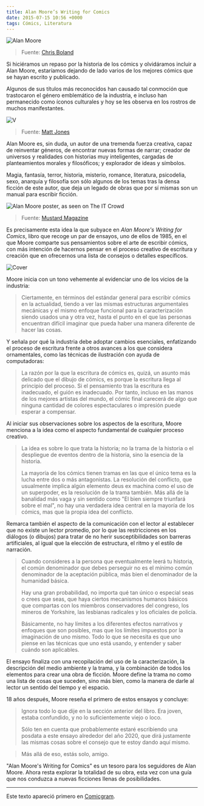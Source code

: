 ```yaml
---
title: Alan Moore’s Writing for Comics
date: 2015-07-15 10:56 +0000
tags: Cómics, Literatura
---
```


![Alan Moore](moore/background.jpg "Alan Moore")
> Fuente: [Chris Boland](https://www.flickr.com/photos/chrisboland/6845023042/)

Si hiciéramos un repaso por la historia de los cómics y olvidáramos incluir a Alan Moore, estaríamos dejando de lado varios de los mejores cómics que se hayan escrito y publicado.

Algunos de sus títulos más reconocidos han causado tal conmoción que trastocaron el género emblemático de la industria, e incluso han permanecido como íconos culturales y hoy se les observa en los rostros de muchos manifestantes.

![V](moore/0.jpg "V")
> Fuente: [Matt Jones](https://www.flickr.com/photos/42812175@N06/4444776679/)

Alan Moore es, sin duda, un autor de una tremenda fuerza creativa, capaz de reinventar géneros, de encontrar nuevas formas de narrar; creador de universos y realidades con historias muy inteligentes, cargadas de planteamientos morales y filosóficos; y explorador de ideas y símbolos.

Magia, fantasía, terror, historia, misterio, romance, literatura, psicodelia, sexo, anarquía y filosofía son sólo algunos de los temas tras la densa ficción de este autor, que deja un legado de obras que por sí mismas son un manual para escribir ficción.

![Alan Moore poster, as seen on The IT Crowd](moore/1.png "Alan Moore poster, as seen on The IT Crowd")
> Fuente: [Mustard Magazine](http://www.mustardweb.org/alanmoore/poster.htm)

Es precisamente esta idea la que subyace en *Alan Moore's Writing for Comics*, libro que recoge un par de ensayos, uno de ellos de 1985, en el que Moore comparte sus pensamientos sobre el arte de escribir cómics, con más intención de hacernos pensar en el proceso creativo de escritura y creación que en ofrecernos una lista de consejos o detalles específicos.

![Cover](moore/2.jpg "Cover")

Moore inicia con un tono vehemente al evidenciar uno de los vicios de la industria:

> Ciertamente, en términos del estándar general para escribir cómics en la actualidad, tiendo a ver las mismas estructuras argumentales mecánicas y el mismo enfoque funcional para la caracterización siendo usados una y otra vez, hasta el punto en el que las personas encuentran difícil imaginar que pueda haber una manera diferente de hacer las cosas.

Y señala por qué la industria debe adoptar cambios esenciales, enfatizando el proceso de escritura frente a otros avances a los que considera ornamentales, como las técnicas de ilustración con ayuda de computadoras:

> La razón por la que la escritura de cómics es, quizá, un asunto más delicado que el dibujo de cómics, es porque la escritura llega al principio del proceso. Si el pensamiento tras la escritura es inadecuado, el guión es inadecuado. Por tanto, incluso en las manos de los mejores artistas del mundo, el cómic final carecerá de algo que ninguna cantidad de colores espectaculares o impresión puede esperar a compensar.

Al iniciar sus observaciones sobre los aspectos de la escritura, Moore menciona a la idea como el aspecto fundamental de cualquier proceso creativo.

> La idea es sobre lo que trata la historia; no la trama de la historia o el despliegue de eventos dentro de la historia, sino la esencia de la historia.
>
> La mayoría de los cómics tienen tramas en las que el único tema es la lucha entre dos o más antagonistas. La resolución del conflicto, que usualmente implica algún elemento deus ex machina como el uso de un superpoder, es la resolución de la trama también. Más allá de la banalidad más vaga y sin sentido como "El bien siempre triunfará sobre el mal", no hay una verdadera idea central en la mayoría de los cómics, mas que la propia idea del conflicto.

Remarca también el aspecto de la comunicación con el lector al establecer que no existe un lector promedio, por lo que las restricciones en los diálogos (o dibujos) para tratar de no herir susceptibilidades son barreras artificiales, al igual que la elección de estructura, el ritmo y el estilo de narración.

> Cuando consideres a la persona que eventualmente leerá tu historia, el común denominador que debes perseguir no es el mínimo común denominador de la aceptación pública, más bien el denominador de la humanidad básica.
>
> Hay una gran probabilidad, no importa qué tan único o especial seas o crees que seas, que haya ciertos mecanismos humanos básicos que compartas con los miembros conservadores del congreso, los mineros de Yorkshire, las lesbianas radicales y los oficiales de policía.
>
> Básicamente, no hay límites a los diferentes efectos narrativos y enfoques que son posibles, mas que los límites impuestos por la imaginación de uno mismo. Todo lo que se necesita es que uno piense en las técnicas que uno está usando, y entender y saber cuándo son aplicables.

El ensayo finaliza con una recopilación del uso de la caracterización, la descripción del medio ambiente y la trama, y la combinación de todos los elementos para crear una obra de ficción. Moore define la trama no como una lista de cosas que suceden, sino más bien, como la manera de darle al lector un sentido del tiempo y el espacio.

18 años después, Moore reseña el primero de estos ensayos y concluye:

> Ignora todo lo que dije en la sección anterior del libro. Era joven, estaba confundido, y no lo suficientemente viejo o loco.
>
> Sólo ten en cuenta que probablemente estaré escribiendo una posdata a este ensayo alrededor del año 2020, que dirá justamente las mismas cosas sobre el consejo que te estoy dando aquí mismo.

> Más allá de eso, estás solo, amigo.

"Alan Moore's Writing for Comics" es un tesoro para los seguidores de Alan Moore. Ahora resta explorar la totalidad de su obra, esta vez con una guía que nos conduzca a nuevas ficciones llenas de posibilidades.

---

Este texto apareció primero en [Comicgram](http://blog.comicgram.io/2015/07/09/la-guia-para-escribir-comics-de-alan-moore/).
